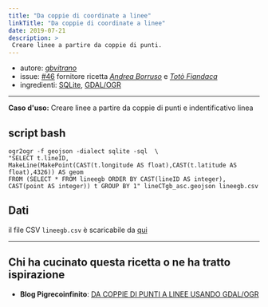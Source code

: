 ```yaml
---
title: "Da coppie di coordinate a linee"
linkTitle: "Da coppie di coordinate a linee"
date: 2019-07-21
description: >
 Creare linee a partire da coppie di punti.
---
```


* autore: _[gbvitrano](https://twitter.com/gbvitano?lang=it)_
* issue: [#46](https://github.com/opendatasicilia/tansignari/issues/46) fornitore ricetta *[Andrea Borruso](https://twitter.com/aborruso?lang=it)* e _[Totò Fiandaca](https://twitter.com/totofiandaca?lang=it)_
* ingredienti: [SQLite](https://www.sqlite.org/index.html), [GDAL/OGR](https://www.gdal.org/ogr2ogr.html)

---

**Caso d'uso:** Creare linee a partire da coppie di punti e indentificativo linea

## script bash

```
ogr2ogr -f geojson -dialect sqlite -sql  \
"SELECT t.lineID, 
MakeLine(MakePoint(CAST(t.longitude AS float),CAST(t.latitude AS float),4326)) AS geom 
FROM (SELECT * FROM lineegb ORDER BY CAST(lineID AS integer), 
CAST(point AS integer)) t GROUP BY 1" lineCTgb_asc.geojson lineegb.csv
```

## Dati

il file CSV `lineegb.csv` è scaricabile da [qui](https://github.com/opendatasicilia/tansignari/files/3098483/lineegb.zip)

---

## Chi ha cucinato questa ricetta o ne ha tratto ispirazione

- **Blog Pigrecoinfinito**: [DA COPPIE DI PUNTI A LINEE USANDO GDAL/OGR](https://pigrecoinfinito.wordpress.com/2019/04/20/da-coppie-di-punti-a-linee-usando-gdal-ogr/)
